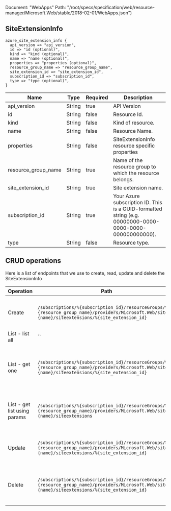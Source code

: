 Document: "WebApps"
Path: "/root/specs/specification/web/resource-manager/Microsoft.Web/stable/2018-02-01/WebApps.json")

## SiteExtensionInfo

```puppet
azure_site_extension_info {
  api_version => "api_version",
  id => "id (optional)",
  kind => "kind (optional)",
  name => "name (optional)",
  properties => "properties (optional)",
  resource_group_name => "resource_group_name",
  site_extension_id => "site_extension_id",
  subscription_id => "subscription_id",
  type => "type (optional)",
}
```

| Name        | Type           | Required       | Description       |
| ------------- | ------------- | ------------- | ------------- |
|api_version | String | true | API Version |
|id | String | false | Resource Id. |
|kind | String | false | Kind of resource. |
|name | String | false | Resource Name. |
|properties | String | false | SiteExtensionInfo resource specific properties |
|resource_group_name | String | true | Name of the resource group to which the resource belongs. |
|site_extension_id | String | true | Site extension name. |
|subscription_id | String | true | Your Azure subscription ID. This is a GUID-formatted string (e.g. 00000000-0000-0000-0000-000000000000). |
|type | String | false | Resource type. |



## CRUD operations

Here is a list of endpoints that we use to create, read, update and delete the SiteExtensionInfo

| Operation | Path | Verb | Description | OperationID |
| ------------- | ------------- | ------------- | ------------- | ------------- |
|Create|`/subscriptions/%{subscription_id}/resourceGroups/%{resource_group_name}/providers/Microsoft.Web/sites/%{name}/siteextensions/%{site_extension_id}`|Put|Install site extension on a web site, or a deployment slot.|WebApps_InstallSiteExtension|
|List - list all|``||||
|List - get one|`/subscriptions/%{subscription_id}/resourceGroups/%{resource_group_name}/providers/Microsoft.Web/sites/%{name}/siteextensions/%{site_extension_id}`|Get|Get site extension information by its ID for a web site, or a deployment slot.|WebApps_GetSiteExtension|
|List - get list using params|`/subscriptions/%{subscription_id}/resourceGroups/%{resource_group_name}/providers/Microsoft.Web/sites/%{name}/siteextensions`|Get|Get list of siteextensions for a web site, or a deployment slot.|WebApps_ListSiteExtensions|
|Update|`/subscriptions/%{subscription_id}/resourceGroups/%{resource_group_name}/providers/Microsoft.Web/sites/%{name}/siteextensions/%{site_extension_id}`|Put|Install site extension on a web site, or a deployment slot.|WebApps_InstallSiteExtension|
|Delete|`/subscriptions/%{subscription_id}/resourceGroups/%{resource_group_name}/providers/Microsoft.Web/sites/%{name}/siteextensions/%{site_extension_id}`|Delete|Remove a site extension from a web site, or a deployment slot.|WebApps_DeleteSiteExtension|